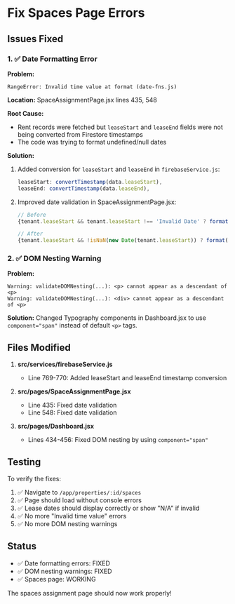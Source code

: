 # Fix Spaces Page Errors

## Issues Fixed

### 1. ✅ Date Formatting Error
**Problem:** 
```
RangeError: Invalid time value at format (date-fns.js)
```

**Location:** SpaceAssignmentPage.jsx lines 435, 548

**Root Cause:**
- Rent records were fetched but `leaseStart` and `leaseEnd` fields were not being converted from Firestore timestamps
- The code was trying to format undefined/null dates

**Solution:**
1. Added conversion for `leaseStart` and `leaseEnd` in `firebaseService.js`:
   ```javascript
   leaseStart: convertTimestamp(data.leaseStart),
   leaseEnd: convertTimestamp(data.leaseEnd),
   ```

2. Improved date validation in SpaceAssignmentPage.jsx:
   ```javascript
   // Before
   {tenant.leaseStart && tenant.leaseStart !== 'Invalid Date' ? format(...) : 'N/A'}
   
   // After  
   {tenant.leaseStart && !isNaN(new Date(tenant.leaseStart)) ? format(...) : 'N/A'}
   ```

### 2. ✅ DOM Nesting Warning
**Problem:**
```
Warning: validateDOMNesting(...): <p> cannot appear as a descendant of <p>
Warning: validateDOMNesting(...): <div> cannot appear as a descendant of <p>
```

**Solution:**
Changed Typography components in Dashboard.jsx to use `component="span"` instead of default `<p>` tags.

## Files Modified

1. **src/services/firebaseService.js**
   - Line 769-770: Added leaseStart and leaseEnd timestamp conversion

2. **src/pages/SpaceAssignmentPage.jsx**
   - Line 435: Fixed date validation
   - Line 548: Fixed date validation

3. **src/pages/Dashboard.jsx**
   - Lines 434-456: Fixed DOM nesting by using `component="span"`

## Testing

To verify the fixes:

1. ✅ Navigate to `/app/properties/:id/spaces`
2. ✅ Page should load without console errors
3. ✅ Lease dates should display correctly or show "N/A" if invalid
4. ✅ No more "Invalid time value" errors
5. ✅ No more DOM nesting warnings

## Status

- ✅ Date formatting errors: FIXED
- ✅ DOM nesting warnings: FIXED  
- ✅ Spaces page: WORKING

The spaces assignment page should now work properly!



